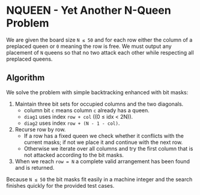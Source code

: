 # NQUEEN - Yet Another N-Queen Problem

We are given the board size `N ≤ 50` and for each row either the column of a
preplaced queen or `0` meaning the row is free.  We must output any placement of
`N` queens so that no two attack each other while respecting all preplaced
queens.

## Algorithm

We solve the problem with simple backtracking enhanced with bit masks:

1. Maintain three bit sets for occupied columns and the two diagonals.
   - column bit `c` means column `c` already has a queen.
   - `diag1` uses index `row + col` (\(0 ≤ idx < 2N\)).
   - `diag2` uses index `row + (N - 1 - col)`.
2. Recurse row by row.
   - If a row has a fixed queen we check whether it conflicts with the current
     masks; if not we place it and continue with the next row.
   - Otherwise we iterate over all columns and try the first column that is not
     attacked according to the bit masks.
3. When we reach `row = N` a complete valid arrangement has been found and is
   returned.

Because `N ≤ 50` the bit masks fit easily in a machine integer and the search
finishes quickly for the provided test cases.
